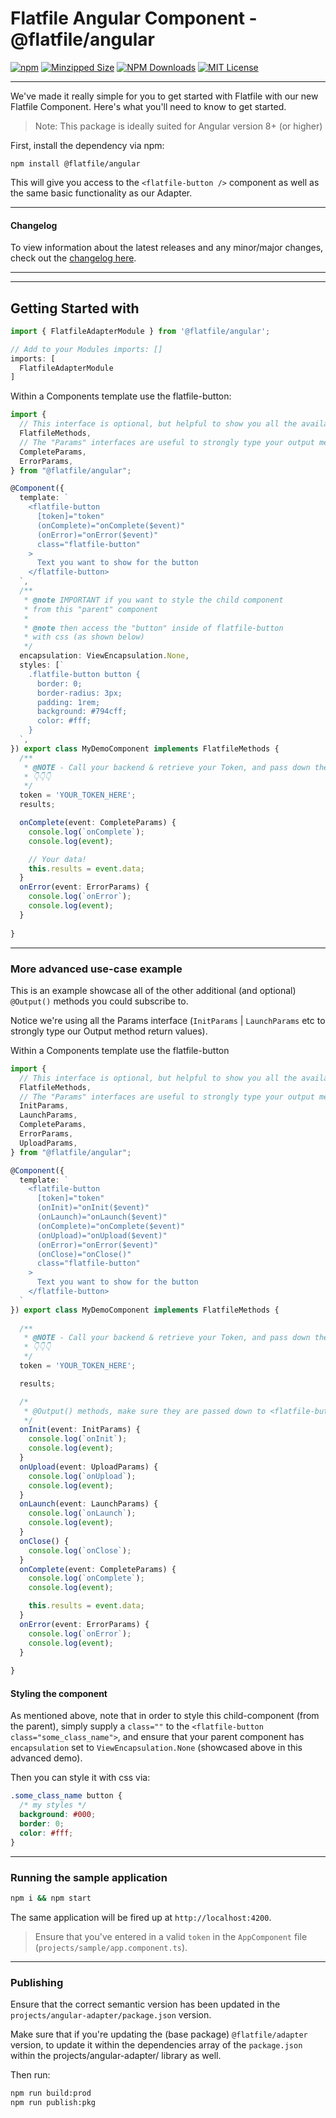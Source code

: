 # Flatfile Angular Component - @flatfile/angular

[![npm](https://img.shields.io/npm/v/@flatfile/angular.svg?label=npm%20version&color=2EBF6A&style=for-the-badge)](https://www.npmjs.com/@flatfile/angular)
[![Minzipped Size](https://img.shields.io/bundlephobia/minzip/@flatfile/angular?color=794cff&style=for-the-badge)](https://bundlephobia.com/result?p=@flatfile/angular)
[![NPM Downloads](https://img.shields.io/npm/dw/@flatfile/angular.svg?color=8c66ff&style=for-the-badge)](https://www.npmjs.com/@flatfile/angular)
[![MIT License](https://img.shields.io/badge/license-MIT-blue.svg?style=for-the-badge&color=794cff)](/LICENSE)

---

We've made it really simple for you to get started with Flatfile with our new Flatfile Component. Here's what you'll need to know to get started.

> Note: This package is ideally suited for Angular version 8+ (or higher)

First, install the dependency via npm:

`npm install @flatfile/angular`

This will give you access to the `<flatfile-button />` component as well as the same basic functionality as our Adapter.

---

#### Changelog

To view information about the latest releases and any minor/major changes, check out the [changelog here](./CHANGELOG.md).

---

<!-- ## Codesandbox Demo

Try it for yourself in the [CodesandBox here](https://codesandbox.io/s/flatfile-angular-demo-w10yx?file=/src/app/app.component.ts). -->

---

## Getting Started with <flatfile-button>

```ts
import { FlatfileAdapterModule } from '@flatfile/angular';

// Add to your Modules imports: []
imports: [
  FlatfileAdapterModule
]
```

Within a Components template use the flatfile-button:

```ts
import {
  // This interface is optional, but helpful to show you all the available required & optional inputs/outputs available to you
  FlatfileMethods,
  // The "Params" interfaces are useful to strongly type your output methods
  CompleteParams, 
  ErrorParams,
} from "@flatfile/angular";

@Component({
  template: `
    <flatfile-button
      [token]="token"
      (onComplete)="onComplete($event)"
      (onError)="onError($event)"
      class="flatfile-button"
    >
      Text you want to show for the button
    </flatfile-button>
  `,
  /**
   * @note IMPORTANT if you want to style the child component
   * from this "parent" component
   *
   * @note then access the "button" inside of flatfile-button
   * with css (as shown below)
   */
  encapsulation: ViewEncapsulation.None,
  styles: [`
    .flatfile-button button {
      border: 0;
      border-radius: 3px;
      padding: 1rem;
      background: #794cff;
      color: #fff;
    }
  `,
}) export class MyDemoComponent implements FlatfileMethods {
  /**
   * @NOTE - Call your backend & retrieve your Token, and pass down the license key
   * 👇👇👇
   */
  token = 'YOUR_TOKEN_HERE';
  results;

  onComplete(event: CompleteParams) {
    console.log(`onComplete`);
    console.log(event);

    // Your data!
    this.results = event.data;
  }
  onError(event: ErrorParams) {
    console.log(`onError`);
    console.log(event);
  }
  
}
```

---

### More advanced use-case example

This is an example showcase all of the other additional (and optional) `@Output()` methods you could subscribe to.

Notice we're using all the Params interface (`InitParams` | `LaunchParams` etc to strongly type our Output method return values).

Within a Components template use the flatfile-button

```ts
import {
  // This interface is optional, but helpful to show you all the available required & optional inputs/outputs available to you
  FlatfileMethods,
  // The "Params" interfaces are useful to strongly type your output methods
  InitParams,
  LaunchParams,
  CompleteParams,
  ErrorParams,
  UploadParams,
} from "@flatfile/angular";

@Component({
  template: `
    <flatfile-button
      [token]="token"
      (onInit)="onInit($event)"
      (onLaunch)="onLaunch($event)"
      (onComplete)="onComplete($event)"
      (onUpload)="onUpload($event)"
      (onError)="onError($event)"
      (onClose)="onClose()"
      class="flatfile-button"
    >
      Text you want to show for the button
    </flatfile-button>
  `
}) export class MyDemoComponent implements FlatfileMethods {
  
  /**
   * @NOTE - Call your backend & retrieve your Token, and pass down the license key
   * 👇👇👇
   */
  token = 'YOUR_TOKEN_HERE';

  results;

  /*
   * @Output() methods, make sure they are passed down to <flatfile-button>
   */
  onInit(event: InitParams) {
    console.log(`onInit`);
    console.log(event);
  }
  onUpload(event: UploadParams) {
    console.log(`onUpload`);
    console.log(event);
  }
  onLaunch(event: LaunchParams) {
    console.log(`onLaunch`);
    console.log(event);
  }
  onClose() {
    console.log(`onClose`);
  }
  onComplete(event: CompleteParams) {
    console.log(`onComplete`);
    console.log(event);

    this.results = event.data;
  }
  onError(event: ErrorParams) {
    console.log(`onError`);
    console.log(event);
  }
  
}
```

#### Styling the component

As mentioned above, note that in order to style this child-component (from the parent), simply supply a `class=""` to the `<flatfile-button class="some_class_name">`, and ensure that your parent component has `encapsulation` set to `ViewEncapsulation.None` (showcased above in this advanced demo). 

Then you can style it with css via:

```css
.some_class_name button { 
  /* my styles */ 
  background: #000;
  border: 0;
  color: #fff;
}
```

---

### Running the sample application

```bash
npm i && npm start
```

The same application will be fired up at `http://localhost:4200`.

> Ensure that you've entered in a valid `token` in the `AppComponent` file (`projects/sample/app.component.ts`).

---

### Publishing

Ensure that the correct semantic version has been updated in the `projects/angular-adapter/package.json` version.

Make sure that if you're updating the (base package) `@flatfile/adapter` version, to update it within the dependencies array of the `package.json` within the projects/angular-adapter/ library as well.

Then run:

```bash
npm run build:prod
npm run publish:pkg
```
